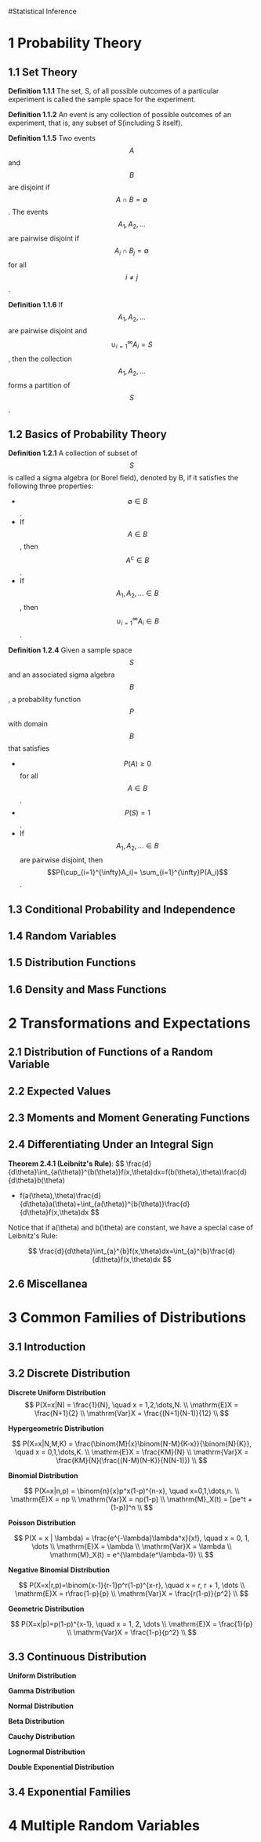 #Statistical Inference

# 1 Probability Theory

## 1.1 Set Theory

**Definition 1.1.1** The set, S, of all possible outcomes of a particular experiment is called the sample space for the experiment.

**Definition 1.1.2** An event is any collection of possible outcomes of an experiment, that is, any subset of S(including S itself).

**Definition 1.1.5** Two events $$A$$ and $$B$$ are disjoint if $$A \cap B = \emptyset$$. The events $$A_1, A_2, \dots$$ are pairwise disjoint if $$A_i \cap B_j = \emptyset$$ for all $$i \neq j$$.

**Definition 1.1.6** If $$A_1, A_2, \dots$$ are pairwise disjoint and $$\cup_{i=1}^
{\infty}A_i = S$$, then the collection $$A_1, A_2, \dots$$ forms a partition of $$S$$.

## 1.2 Basics of Probability Theory

**Definition 1.2.1** A collection of subset of $$S$$ is called a sigma algebra (or Borel field), denoted by B, if it satisfies the following three properties:

  * $$\emptyset \in B$$.
  * If $$A \in B$$, then $$A^c \in B$$.
  * If $$A_1, A_2, \dots \in B$$, then $$\cup_{i=1}^{\infty}A_i \in B$$.

**Definition 1.2.4** Given a sample space $$S$$ and an associated sigma algebra $$B$$, a probability function $$P$$ with domain $$B$$ that satisfies
  * $$P(A) \ge 0$$ for all $$A \in B$$.
  * $$P(S) = 1$$.
  * If $$A_1, A_2, \dots \in B$$ are pairwise disjoint, then $$P(\cup_{i=1}^{\infty}A_i)= \sum_{i=1}^{\infty}P(A_i)$$.


## 1.3 Conditional Probability and Independence

## 1.4 Random Variables

## 1.5 Distribution Functions

## 1.6 Density and Mass Functions


# 2 Transformations and Expectations

## 2.1 Distribution of Functions of a Random Variable

## 2.2 Expected Values

## 2.3 Moments and Moment Generating Functions

## 2.4 Differentiating Under an Integral Sign

**Theorem 2.4.1 (Leibnitz's Rule)**:
$$
\frac{d}{d\theta}\int_{a(\theta)}^{b(\theta)}f(x,\theta)dx=f(b(\theta),\theta)\frac{d}{d\theta}b(\theta)
 - f(a(\theta),\theta)\frac{d}{d\theta}a(\theta)+\int_{a(\theta)}^{b(\theta)}\frac{d}{d\theta}f(x,\theta)dx
$$

Notice that if a(\theta) and b(\theta) are constant, we have a special case of Leibnitz's Rule:

$$
\frac{d}{d\theta}\int_{a}^{b}f(x,\theta)dx=\int_{a}^{b}\frac{d}{d\theta}f(x,\theta)dx
$$


## 2.6 Miscellanea

# 3 Common Families of Distributions

## 3.1 Introduction

## 3.2 Discrete Distribution

**Discrete Uniform Distribution**
$$
P(X=x|N) = \frac{1}{N}, \quad x = 1,2,\dots,N. \\
\mathrm{E}X = \frac{N+1}{2} \\
\mathrm{Var}X = \frac{(N+1)(N-1)}{12} \\
$$

**Hypergeometric Distribution**

$$
P(X=x|N,M,K) = \frac{\binom{M}{x}\binom{N-M}{K-x}}{\binom{N}{K}}, \quad x = 0,1,\dots,K. \\
\mathrm{E}X = \frac{KM}{N} \\
\mathrm{Var}X = \frac{KM}{N}(\frac{(N-M)(N-K)}{N(N-1)}) \\
$$

**Binomial Distribution**

$$
P(X=x|n,p) = \binom{n}{x}p^x(1-p)^{n-x}, \quad x=0,1,\dots,n. \\
\mathrm{E}X = np \\
\mathrm{Var}X = np(1-p) \\
\mathrm{M}_X(t) = [pe^t + (1-p)]^n \\
$$

**Poisson Distribution**

$$
P(X = x | \lambda) = \frac{e^{-\lambda}\lambda^x}{x!}, \quad x = 0, 1, \dots \\
\mathrm{E}X = \lambda \\
\mathrm{Var}X = \lambda \\
\mathrm{M}_X(t) = e^{\lambda(e^\lambda-1)} \\
$$

**Negative Binomial Distribution**

$$
P(X=x|r,p)=\binom{x-1}{r-1}p^r(1-p)^{x-r}, \quad x = r, r + 1, \dots \\
\mathrm{E}X = r\frac{1-p}{p} \\
\mathrm{Var}X = \frac{r(1-p)}{p^2} \\
$$


**Geometric Distribution**

$$
P(X=x|p)=p(1-p)^{x-1}, \quad x = 1, 2, \dots \\
\mathrm{E}X = \frac{1}{p} \\
\mathrm{Var}X = \frac{1-p}{p^2} \\
$$

## 3.3 Continuous Distribution

**Uniform Distribution**

**Gamma Distribution**

**Normal Distribution**

**Beta Distribution**

**Cauchy Distribution**

**Lognormal Distribution**

**Double Exponential Distribution**

## 3.4 Exponential Families



# 4 Multiple Random Variables